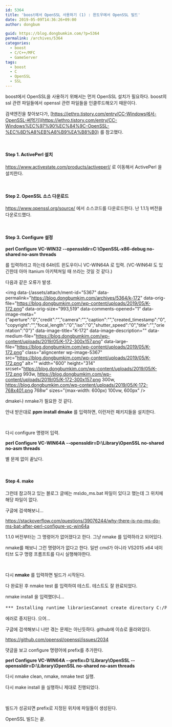 ```yaml
---
id: 5364
title: 'boost에서 OpenSSL 사용하기 (1) : 윈도우에서 OpenSSL 빌드'
date: 2019-05-09T14:36:26+09:00
author: dongbum

guid: https://blog.dongbumkim.com/?p=5364
permalink: /archives/5364
categories:
  - boost
  - C/C++/MFC
  - GameServer
tags:
  - boost
  - C
  - OpenSSL
  - SSL
---
```

boost에서 OpenSSL을 사용하기 위해서는 먼저 OpenSSL 설치가 필요하다. boost의 ssl 관련 파일들에서 openssl 관련 파일들을 인클루드해오기 때문이다.

검색엔진을 찾아보다가, [https://jethro.tistory.com/entry/CC-Windows에서-OpenSSL-써먹기](https://jethro.tistory.com/entry/CC-Windows%EC%97%90%EC%84%9C-OpenSSL-%EC%8D%A8%EB%A8%B9%EA%B8%B0) 를 참고했다.

&nbsp;

#### Step 1. ActivePerl 설치

<a href="https://www.activestate.com/products/activeperl/" target="_blank" rel="noopener noreferrer">https://www.activestate.com/products/activeperl/</a> 로 이동해서 ActivePerl 을 설치한다.

&nbsp;

#### Step 2. OpenSSL 소스 다운로드

<a href="https://www.openssl.org/source/" target="_blank" rel="noopener noreferrer">https://www.openssl.org/source/</a> 에서 소스코드를 다운로드한다. 난 1.1.1j 버전을 다운로드했다.

&nbsp;

#### Step 3. Configure 설정

**perl Configure VC-WIN32 --openssldir=C:\OpenSSL-x86-debug no-shared no-asm threads**

를 입력하라고 하는데 64비트 윈도우이니 VC-WIN64A 로 입력. (VC-WIN64I 도 있긴한데 아마 Itanium 아키텍쳐일 때 쓰라는 것일 것 같다.)

다음과 같은 오류가 발생.

<img data-(/assets/attach/ment-id="5367" data-permalink="https://blog.dongbumkim.com/archives/5364/k-172" data-orig-file="https://blog.dongbumkim.com/wp-content/uploads/2019/05/K-172.png" data-orig-size="993,519" data-comments-opened="1" data-image-meta="{"aperture":"0","credit":"","camera":"","caption":"","created_timestamp":"0","copyright":"","focal_length":"0","iso":"0","shutter_speed":"0","title":"","orientation":"0"}" data-image-title="K-172" data-image-description="" data-medium-file="https://blog.dongbumkim.com/wp-content/uploads/2019/05/K-172-300x157.png" data-large-file="https://blog.dongbumkim.com/wp-content/uploads/2019/05/K-172.png" class="aligncenter wp-image-5367" src="https://blog.dongbumkim.com/wp-content/uploads/2019/05/K-172.png" alt="" width="600" height="314" srcset="https://blog.dongbumkim.com/wp-content/uploads/2019/05/K-172.png 993w, https://blog.dongbumkim.com/wp-content/uploads/2019/05/K-172-300x157.png 300w, https://blog.dongbumkim.com/wp-content/uploads/2019/05/K-172-768x401.png 768w" sizes="(max-width: 600px) 100vw, 600px" /> 

dmake나 nmake가 필요한 것 같다.

안내 받은대로 **ppm install dmake** 를 입력하면, 이런저런 패키지들을 설치한다.

&nbsp;

다시 configure 명령어 입력.

**perl Configure VC-WIN64A --openssldir=D:\Library\OpenSSL no-shared no-asm threads**

별 문제 없이 끝났다.

&nbsp;

#### Step 4. make

그런데 참고하고 있는 블로그 글에는 ms\do_ms.bat 파일이 있다고 했는데 그 위치에 해당 파일이 없다.

구글에 검색해보니...

<a href="https://stackoverflow.com/questions/39076244/why-there-is-no-ms-do-ms-bat-after-perl-configure-vc-win64a" target="_blank" rel="noopener noreferrer">https://stackoverflow.com/questions/39076244/why-there-is-no-ms-do-ms-bat-after-perl-configure-vc-win64a</a>

1.1.0 버전부터는 그 명령어가 없어졌다고 한다. 그냥 nmake 를 입력하라고 되어있다.

nmake를 해보니 그런 명령어가 없다고 한다. 일반 cmd가 아니라 VS2015 x64 네이티브 도구 명령 프롬프트를 다시 실행해야한다.

&nbsp;

다시 **nmake** 를 입력하면 빌드가 시작된다.

다 완료된 후 nmake test 를 입력하여 테스트. 테스트도 잘 완료되었다.

nmake install 을 입력했더니...

<pre class="EnlighterJSRAW" data-enlighter-language="no-highlight">*** Installing runtime librariesCannot create directory C:/Program Files/OpenSSL: No such file or directoryNMAKE : fatal error U1077: 'C:\Perl64\bin\perl.exe' : '0x2' 반환 코드입니다.Stop.</pre>

에러로 중지된다. 으어...

구글에 검색해보니 나만 겪는 문제는 아닌듯하다. github에 이슈로 올라와있다.

<a href="https://github.com/openssl/openssl/issues/2034" target="_blank" rel="noopener noreferrer">https://github.com/openssl/openssl/issues/2034</a>

댓글을 보고 configure 명령어에 prefix를 추가한다.

**perl Configure VC-WIN64A --prefix=D:\Library\OpenSSL --openssldir=D:\Library\OpenSSL no-shared no-asm threads**

다시 nmake clean, nmake, nmake test 실행.

다시 make install 을 실행하니 제대로 진행되었다.

&nbsp;

빌드가 성공되면 prefix로 지정된 위치에 파일들이 생성된다.

OpenSSL 빌드는 끝.